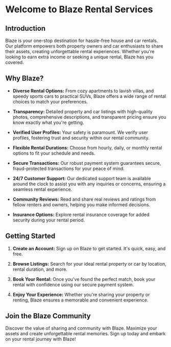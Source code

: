 # Welcome to Blaze Rental Services

## Introduction

Blaze is your one-stop destination for hassle-free house and car rentals. Our platform empowers both property owners and car enthusiasts to share their assets, creating unforgettable rental experiences. Whether you're looking to earn extra income or seeking a unique rental, Blaze has you covered.

## Why Blaze?

- **Diverse Rental Options:** From cozy apartments to lavish villas, and speedy sports cars to practical SUVs, Blaze offers a wide range of rental choices to match your preferences.

- **Transparency:** Detailed property and car listings with high-quality photos, comprehensive descriptions, and transparent pricing ensure you know exactly what you're getting.

- **Verified User Profiles:** Your safety is paramount. We verify user profiles, fostering trust and security within our rental community.

- **Flexible Rental Durations:** Choose from hourly, daily, or monthly rental options to fit your schedule and needs.

- **Secure Transactions:** Our robust payment system guarantees secure, fraud-protected transactions for your peace of mind.

- **24/7 Customer Support:** Our dedicated support team is available around the clock to assist you with any inquiries or concerns, ensuring a seamless rental experience.

- **Community Reviews:** Read and share real reviews and ratings from fellow renters and owners, helping you make informed decisions.

- **Insurance Options:** Explore rental insurance coverage for added security during your rental period.

## Getting Started

1. **Create an Account:** Sign up on Blaze to get started. It's quick, easy, and free.

2. **Browse Listings:** Search for your ideal rental property or car by location, rental duration, and more.

3. **Book Your Rental:** Once you've found the perfect match, book your rental with confidence using our secure payment system.

4. **Enjoy Your Experience:** Whether you're sharing your property or renting, Blaze ensures a memorable and convenient experience.

## Join the Blaze Community

Discover the value of sharing and community with Blaze. Maximize your assets and create unforgettable rental memories. Sign up today and embark on your rental journey with Blaze!

